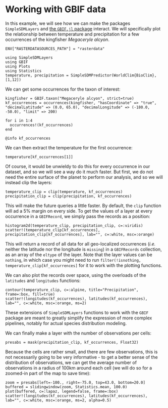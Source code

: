 # Working with GBIF data

In this example, we will see how we can make the packages `SimpleSDMLayers` and
[the `GBIF.jl` package](https://ecojulia.github.io/GBIF.jl/dev/) interact. We
will specifically plot the relationship between temperature and precipitation
for a few occurrences of the kingfisher *Megaceryle alcyon*.


```@setup temp
ENV["RASTERDATASOURCES_PATH"] = "rasterdata"
```

```@example temp
using SimpleSDMLayers
using GBIF
using Plots
using Statistics
temperature, precipitation = SimpleSDMPredictor(WorldClim{BioClim}, [1,12])
```

We can get some occurrences for the taxon of interest:

```@example temp
kingfisher = GBIF.taxon("Megaceryle alcyon", strict=true)
kf_occurrences = occurrences(kingfisher, "hasCoordinate" => "true", "decimalLatitude" => (0.0, 65.0), "decimalLongitude" => (-180.0, -50.0), "limit" => 200)

for i in 1:4
  occurrences!(kf_occurrences)
end

@info kf_occurrences
```

We can then extract the temperature for the first occurrence:

```@example temp
temperature[kf_occurrences[1]]
```

Of course, it would be unwieldy to do this for every occurrence in our dataset,
and so we will see a way do it much faster. But first, we do not need the entire
surface of the planet to perform our analysis, and so we will instead clip the
layers:

```@example temp
temperature_clip = clip(temperature, kf_occurrences)
precipitation_clip = clip(precipitation, kf_occurrences)
```

This will make the future queries a little faster. By default, the `clip`
function will ad a 5% margin on every side. To get the values of a layer at
every occurrence in a `GBIFRecord`, we simply pass the records as a position:

```@example temp
histogram2d(temperature_clip, precipitation_clip, c=:viridis)
scatter!(temperature_clip[kf_occurrences], precipitation_clip[kf_occurrences], lab="", c=:white, msc=:orange)
```

This will return a record of all data for all geo-localized occurrences (*i.e.*
neither the latitude nor the longitude is `missing`) in a `GBIFRecords`
collection, as an array of the `eltype` of the layer.
Note that the layer values can be `nothing`, in which case you might need to
run `filter(!isnothing, temperature_clip[kf_occurrences]` for it to work with 
the plotting functions.

We can also plot the records over space, using the overloads of the `latitudes`
and `longitudes` functions:

```@example temp
contour(temperature_clip, c=:alpine, title="Precipitation", frame=:box, fill=true)
scatter!(longitudes(kf_occurrences), latitudes(kf_occurrences), lab="", c=:white, msc=:orange, ms=2)
```

These extensions of `SimpleSDMLayers` functions to work with the `GBIF` package
are meant to greatly simplify the expression of more complex pipelines, notably
for actual species distribution modeling.

We can finally make a layer with the number of observations per cells:

```@example temp
presabs = mask(precipitation_clip, kf_occurrences, Float32)
```

Because the cells are rather small, and there are few observations, this is not
necessarily going to be very informative - to get a better sense of the
distribution of observations, we can get the average number of observations in a
radius of 100km around each cell (we will do so for a zoomed-in part of the map
to save time):

```@example temp
zoom = presabs[left=-100., right=-75.0, top=43.0, bottom=20.0]
buffered = slidingwindow(zoom, Statistics.mean, 100.0)
plot(buffered, c=:lapaz, legend=false, frame=:box)
scatter!(longitudes(kf_occurrences), latitudes(kf_occurrences), lab="", c=:white, msc=:orange, ms=2, alpha=0.5)
```

